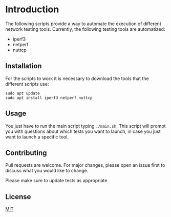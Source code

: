 # Introduction 

The following scripts provide a way to automate the execution of different network testing tools. Currently, the following testing tools are automatized:

- iperf3
- netperf
- nuttcp

## Installation

For the scripts to work it is necessary to download the tools that the different scripts use:

```
sudo apt update
sudo apt install iperf3 netperf nuttcp
```
## Usage

You just have to run the main script typing `./main.sh`. This script will prompt you with questions about which tests you want to launch, in case you just want to launch a specific tool.

## Contributing

Pull requests are welcome. For major changes, please open an issue first
to discuss what you would like to change.

Please make sure to update tests as appropriate.

## License

[MIT](https://choosealicense.com/licenses/mit/)
